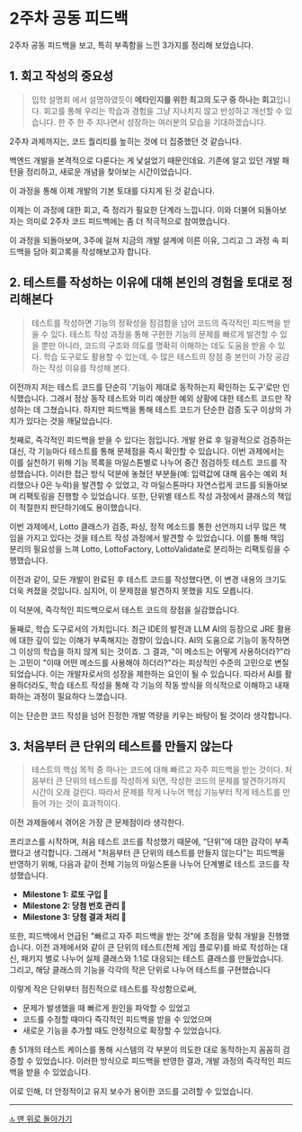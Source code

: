 # 2주차 공동 피드백

2주차 공동 피드백을 보고, 특히 부족함을 느낀 3가지를 정리해 보았습니다.

## 1. 회고 작성의 중요성

> 입학 설명회 에서 설명하였듯이 **메타인지를 위한 최고의 도구 중 하나는 회고**입니다. 회고를 통해 우리는 학습과 경험을 그냥 지나치지 않고 반성하고 개선할 수 있습니다. 한 주 한 주 지나면서 성장하는
> 여러분의 모습을 기대하겠습니다.

2주차 과제까지는, 코드 퀄리티를 높히는 것에 더 집중했던 것 같습니다.

백엔드 개발을 본격적으로 다룬다는 게 낯설었기 때문인데요. 기존에 알고 있던 개발 패턴을 정리하고, 새로운 개념을 찾아보는 시간이었습니다.

이 과정을 통해 이제 개발의 기본 토대를 다지게 된 것 같습니다.

이제는 이 과정에 대한 회고, 즉 정리가 필요한 단계라 느낍니다.
이와 더불어 되돌아보자는 의미로 2주차 코드 피드백에는 좀 더 적극적으로 참여했습니다.

이 과정을 되돌아보며, 3주에 걸쳐 지금의 개발 설계에 이른 이유,
그리고 그 과정 속 피드백을 담아 회고록을 작성해보고자 합니다.

## 2. 테스트를 작성하는 이유에 대해 본인의 경험을 토대로 정리해본다

> 테스트를 작성하면 기능의 정확성을 점검함을 넘어 코드의 즉각적인 피드백을 받을 수 있다. 테스트 작성 과정을 통해 구현한 기능의 문제를 빠르게 발견할 수 있을 뿐만 아니라, 코드의 구조와 의도를 명확히 이해하는
> 데도 도움을 받을 수 있다. 학습 도구로도 활용할 수 있는데, 수 많은 테스트의 장점 중 본인이 가장 공감하는 작성 이유를 작성해 본다.

이전까지 저는 테스트 코드를 단순히 '기능이 제대로 동작하는지 확인하는 도구'로만 인식했습니다. 그래서 정상 동작 테스트와 미리 예상한 예외 상황에 대한 테스트 코드만 작성하는 데 그쳤습니다.
하지만 피드백을 통해 테스트 코드가 단순한 검증 도구 이상의 가치가 있다는 것을 깨달았습니다.

첫째로, 즉각적인 피드백을 받을 수 있다는 점입니다.
개발 완료 후 일괄적으로 검증하는 대신, 각 기능마다 테스트를 통해 문제점을 즉시 확인할 수 있습니다. 이번 과제에서는 이를 실천하기 위해 기능 목록을 마일스톤별로 나누어 중간 점검하듯 테스트 코드를 작성했습니다.
이러한 접근 방식 덕분에 놓쳤던 부분들(예: 입력값에 대해 음수는 예외 처리했으나 0은 누락)을 발견할 수 있었고, 각 마일스톤마다 자연스럽게 코드를 되돌아보며 리팩토링을 진행할 수 있었습니다.
또한, 단위별 테스트 작성 과정에서 클래스의 책임이 적절한지 판단하기에도 용이했습니다.

이번 과제에서, Lotto 클래스가 검증, 파싱, 정적 메소드를 통한 선언까지 너무 많은 책임을 가지고 있다는 것을 테스트 작성 과정에서 발견할 수 있었습니다. 이를 통해 책임 분리의 필요성을 느껴 Lotto,
LottoFactory, LottoValidate로 분리하는 리팩토링을 수행했습니다.

이전과 같이, 모든 개발이 완료된 후 테스트 코드를 작성했다면, 이 변경 내용의 크기도 더욱 켜졌을 것입니다. 심지어, 이 문제점을 발견하지 못했을 지도 모릅니다.

이 덕분에, 즉각적인 피드백으로서 테스트 코드의 장점을 실감했습니다.

둘째로, 학습 도구로서의 가치입니다.
최근 IDE의 발전과 LLM AI의 등장으로 JRE 활용에 대한 깊이 있는 이해가 부족해지는 경향이 있습니다. AI의 도움으로 기능이 동작하면 그 이상의 학습을 하지 않게 되는 것이죠.
그 결과, "이 메소드는 어떻게 사용하더라?"라는 고민이 "이때 어떤 메소드를 사용해야 하더라?"라는 피상적인 수준의 고민으로 변질되었습니다. 이는 개발자로서의 성장을 제한하는 요인이 될 수 있습니다.
따라서 AI를 활용하더라도, 학습 테스트 작성을 통해 각 기능의 작동 방식을 의식적으로 이해하고 내재화하는 과정이 필요하다 느꼈습니다.

이는 단순한 코드 작성을 넘어 진정한 개발 역량을 키우는 바탕이 될 것이라 생각합니다.

## 3. 처음부터 큰 단위의 테스트를 만들지 않는다

> 테스트의 핵심 목적 중 하나는 코드에 대해 빠르고 자주 피드백을 받는 것이다. 처음부터 큰 단위의 테스트를 작성하게 되면, 작성한 코드의 문제를 발견하기까지 시간이 오래 걸린다. 따라서 문제를 작게 나누어 핵심
> 기능부터 작게 테스트를 만들어 가는 것이 효과적이다.

이전 과제들에서 겪어온 가장 큰 문제점이라 생각한다.

프리코스를 시작하며, 처음 테스트 코드를 작성했기 때문에, “단위”에 대한 감각이 부족했다고 생각합니다. 그래서 "처음부터 큰 단위의 테스트를 만들지 않는다"는 피드백을 반영하기 위해, 다음과 같이 전체 기능의
마일스톤을 나누어 단계별로 테스트 코드를 작성했습니다.

- **Milestone 1: 로또 구입 🎰**
- **Milestone 2: 당첨 번호 관리 📂**
- **Milestone 3: 당첨 결과 처리 🎁**

또한, 피드백에서 언급된 "빠르고 자주 피드백을 받는 것"에 초점을 맞춰 개발을 진행했습니다.
이전 과제에서와 같이 큰 단위의 테스트(전체 게임 플로우)를 바로 작성하는 대신, 패키지 별로 나누어 실제 클래스와 1:1로 대응되는 테스트 클래스를 만들었습니다. 그리고, 해당 클래스의 기능을 각각의 작은 단위로
나누어 테스트를 구현했습니다

이렇게 작은 단위부터 점진적으로 테스트를 작성함으로써,

- 문제가 발생했을 때 빠르게 원인을 파악할 수 있었고
- 코드를 수정할 때마다 즉각적인 피드백을 받을 수 있었으며
- 새로운 기능을 추가할 때도 안정적으로 확장할 수 있었습니다.

총 51개의 테스트 케이스를 통해 시스템의 각 부분이 의도한 대로 동작하는지 꼼꼼히 검증할 수 있었습니다. 이러한 방식으로 피드백을 반영한 결과, 개발 과정의 즉각적인 피드백을 받을 수 있었습니다.

이로 인해, 더 안정적이고 유지 보수가 용이한 코드를 고려할 수 있었습니다.

---
[🔝 맨 위로 돌아가기](#1주차-피드백)